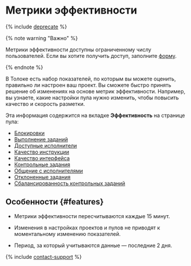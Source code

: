 # Метрики эффективности

{% include [deprecate](../../../_includes/deprecate.md) %}

{% note warning "Важно" %}

Метрики эффективности доступны ограниченному числу пользователей. Если вы хотите получить доступ, заполните [форму](https://toloka.ai/request-early-access/).

{% endnote %}

В Толоке есть набор показателей, по которым вы можете оценить, правильно ли настроен ваш проект. Вы сможете быстро принять решение об изменениях на основе метрик эффективности. Например, вы узнаете, какие настройки пула нужно изменить, чтобы повысить качество и скорость разметки.

Эта информация содержится на вкладке **Эффективность** на странице пула:

- [Блокировки](ban-rate.md)
- [Выполнение заданий](submitting-tasks.md)
- [Доступные исполнители](available-performers.md)
- [Качество инструкции](instruction-quality.md)
- [Качество интерфейса](interface-quality.md)
- [Контрольные задания](control-tasks-share.md)
- [Общение с исполнителями](communication.md)
- [Отклоненные задания](rejected-tasks.md)
- [Сбалансированность контрольных заданий](control-tasks-balance.md)

## Особенности {#features}

- Метрики эффективности пересчитываются каждые 15 минут.

- Изменения в настройках проектов и пулов не приводят к моментальному изменению показателей.

- Период, за который учитываются данные — последние 2 дня.

{% include [contact-support](../../_includes/contact-support.md) %}